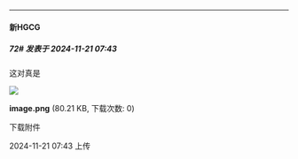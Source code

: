 ﻿
*****

####  新HGCG  
##### 72#       发表于 2024-11-21 07:43

这对真是

<img src="https://img.saraba1st.com/forum/202411/21/074333i21v3vdj1kazzjt1.png" referrerpolicy="no-referrer">

<strong>image.png</strong> (80.21 KB, 下载次数: 0)

下载附件

2024-11-21 07:43 上传

